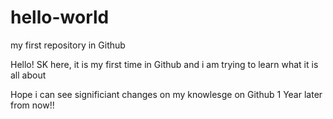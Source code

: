 # hello-world
my first repository in Github

Hello! SK here, it is my first time in Github and i am trying to learn what it is all about

Hope i can see significiant changes on my knowlesge on Github 1 Year later from now!!
